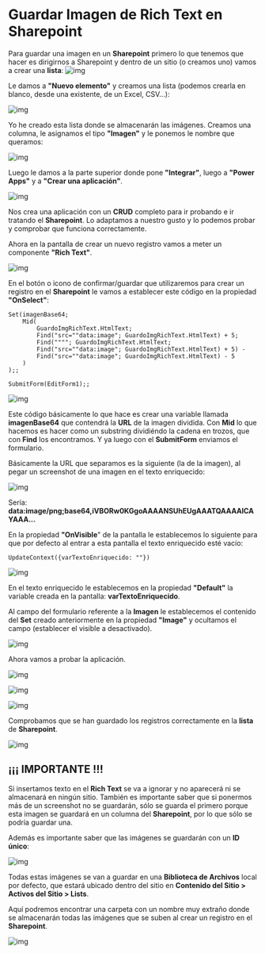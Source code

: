 # Guardar Imagen de Rich Text en Sharepoint 

Para guardar una imagen en un **Sharepoint** primero lo que tenemos que hacer es dirigirnos a Sharepoint y dentro de un sitio (o creamos uno) vamos a crear una **lista**: 
![img](./img/richText01.png)

Le damos a **"Nuevo elemento"** y creamos una lista (podemos crearla en blanco, desde una existente, de un Excel, CSV...): 

![img](./img/richText02.png)

Yo he creado esta lista donde se almacenarán las imágenes. Creamos una columna, le asignamos el tipo **"Imagen"** y le ponemos le nombre que queramos: 

![img](./img/richText03.png)

Luego le damos a la parte superior donde pone **"Integrar"**, luego a **"Power Apps"** y a **"Crear una aplicación"**. 

![img](./img/richText04.png)

Nos crea una aplicación con un **CRUD** completo para ir probando e ir tratando el **Sharepoint**. Lo adaptamos a nuestro gusto y lo podemos probar y comprobar que funciona correctamente. 

Ahora en la pantalla de crear un nuevo registro vamos a meter un componente **"Rich Text"**. 

![img](./img/richText05.png)

En el botón o icono de confirmar/guardar que utilizaremos para crear un registro en el **Sharepoint** le vamos a establecer este código en la propiedad **"OnSelect"**: 

```Fpx
Set(imagenBase64;
    Mid(
        GuardoImgRichText.HtmlText;
        Find("src=""data:image"; GuardoImgRichText.HtmlText) + 5;
        Find(""""; GuardoImgRichText.HtmlText;
        Find("src=""data:image"; GuardoImgRichText.HtmlText) + 5) -
        Find("src=""data:image"; GuardoImgRichText.HtmlText) - 5
    )
);;

SubmitForm(EditForm1);;
```
![img](./img/richText06.png)

Este código básicamente lo que hace es crear una variable llamada **imagenBase64** que contendrá la **URL** de la imagen dividida. Con **Mid** lo que hacemos es hacer como un substring dividiéndo la cadena en trozos, que con **Find** los encontramos. Y ya luego con el **SubmitForm** enviamos el formulario. 

Básicamente la URL que separamos es la siguiente (la de la imagen), al pegar un screenshot de una imagen en el texto enriquecido:  

![img](./img/richText07.png)

Sería: **data:image/png;base64,iVBORw0KGgoAAAANSUhEUgAAATQAAAAlCAYAAA...**

En la propiedad **"OnVisible**" de la pantalla le establecemos lo siguiente para que por defecto al entrar a esta pantalla el texto enriquecido esté vacío: 

```Fpx
UpdateContext({varTextoEnriquecido: ""})
```
![img](./img/richText08.png)

En el texto enriquecido le establecemos  en la propiedad **"Default"** la variable creada en la pantalla: **varTextoEnriquecido**. 

Al campo del formulario referente a la **Imagen** le establecemos el contenido del **Set** creado anteriormente en la propiedad **"Image"** y ocultamos el campo (establecer el visible a desactivado). 

![img](./img/richText09.png)

Ahora vamos a probar la aplicación. 

![img](./img/richText10.png)


![img](./img/richText11.png)


![img](./img/richText12.png)

 

Comprobamos que se han guardado los registros correctamente en la **lista** de **Sharepoint**. 

 
![img](./img/richText13.png)

## ¡¡¡ IMPORTANTE !!! 
Si insertamos texto en el **Rich Text** se va a ignorar y no aparecerá ni se almacenará en ningún sitio. También es importante saber que si ponermos más de un screenshot no se guardarán, sólo se guarda el primero porque esta imagen se guardará en un columna del **Sharepoint**, por lo que sólo se podría guardar una. 

Además es importante saber que las imágenes se guardarán con un **ID único**: 
 

![img](./img/richText14.png)

Todas estas imágenes se van a guardar en una **Biblioteca de Archivos** local por defecto, que estará ubicado dentro del sitio en **Contenido del Sitio > Activos del Sitio > Lists**. 

 
Aquí podremos encontrar una carpeta con un nombre muy extraño donde se almacenarán todas las imágenes que se suben al crear un registro en el **Sharepoint**. 

![img](./img/richText15.png)